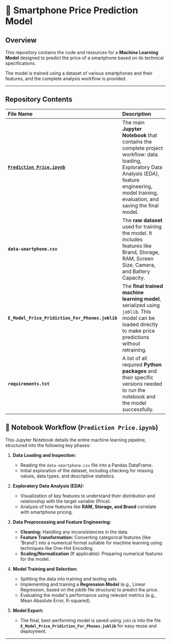 # 📱 Smartphone Price Prediction Model

## Overview
This repository contains the code and resources for a **Machine Learning Model** designed to predict the price of a smartphone based on its technical specifications.

The model is trained using a dataset of various smartphones and their features, and the complete analysis workflow is provided.

***

## Repository Contents

| File Name | Description |
| :--- | :--- |
| **[`Prediction Price.ipynb`](./Prediction%20Price.ipynb)** | The main **Jupyter Notebook** that contains the complete project workflow: data loading, Exploratory Data Analysis (EDA), feature engineering, model training, evaluation, and saving the final model. |
| **`data-smartphone.csv`** | The **raw dataset** used for training the model. It includes features like Brand, Storage, RAM, Screen Size, Camera, and Battery Capacity. |
| **`E_Model_Price_Pridiction_For_Phones.joblib`** | The **final trained machine learning model**, serialized using `joblib`. This model can be loaded directly to make price predictions without retraining. |
| **`requirements.txt`** | A list of all required **Python packages** and their specific versions needed to run the notebook and the model successfully. |


## 🔬 Notebook Workflow (`Prediction Price.ipynb`)

This Jupyter Notebook details the entire machine learning pipeline, structured into the following key phases:

1.  **Data Loading and Inspection:**
    * Reading the `data-smartphone.csv` file into a Pandas DataFrame.
    * Initial exploration of the dataset, including checking for missing values, data types, and descriptive statistics.

2.  **Exploratory Data Analysis (EDA):**
    * Visualization of key features to understand their distribution and relationship with the target variable (Price).
    * Analysis of how features like **RAM, Storage, and Brand** correlate with smartphone pricing.

3.  **Data Preprocessing and Feature Engineering:**
    * **Cleaning:** Handling any inconsistencies in the data.
    * **Feature Transformation:** Converting categorical features (like 'Brand') into a numerical format suitable for machine learning using techniques like One-Hot Encoding.
    * **Scaling/Normalization** (If applicable): Preparing numerical features for the model.

4.  **Model Training and Selection:**
    * Splitting the data into training and testing sets.
    * Implementing and training a **Regression Model** (e.g., Linear Regression, based on the joblib file structure) to predict the price.
    * Evaluating the model's performance using relevant metrics (e.g., Mean Absolute Error, R-squared).

5.  **Model Export:**
    * The final, best-performing model is saved using `joblib` into the file **`E_Model_Price_Pridiction_For_Phones.joblib`** for easy reuse and deployment.

---
